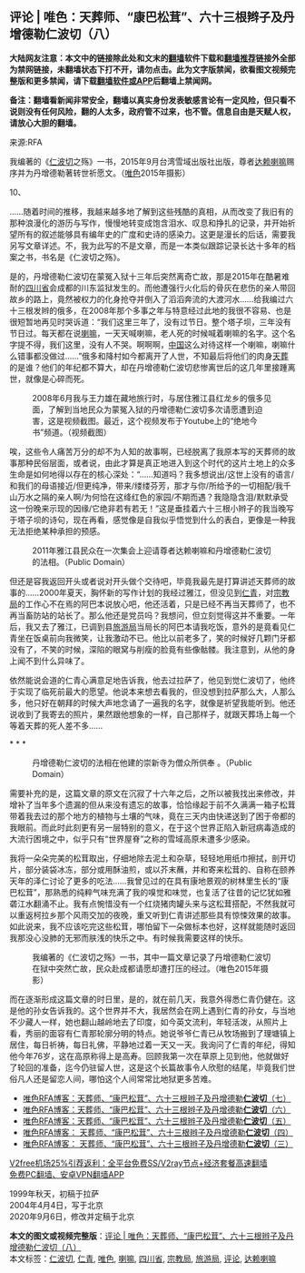  <h2>评论 | 唯色：天葬师、“康巴松茸”、六十三根辫子及丹增德勒仁波切（八）</h2> <p class="notice"><b>大陆网友注意：本文中的链接除此处和文末的<a href="https://github.com/bannedbook/fanqiang" >翻墙</a>软件下载和<a href="https://github.com/killgcd/justmysocks/blob/master/README.md">翻墙推荐</a>链接外全部为禁网链接，未翻墙状态下打不开，请勿点击。此为文字版禁闻，欲看图文视频完整版和更多禁闻，请下载<a href="https://github.com/bannedbook/fanqiang">翻墙软件或APP</a>后翻墙上禁闻网。</p><p>备注：翻墙看新闻非常安全，翻墙以真实身份发表敏感言论有一定风险，但只看不说则没有任何风险，翻的人太多，政府管不过来，也不管。信息自由是天赋人权，请放心大胆的翻墙。</b></p>  <div class="entry"> <p>来源:RFA</p> <p>我编著的《<a href="https://www.bannedbook.org/bnews/tag/%e4%bb%81%e6%b3%a2%e5%88%87/" class="st_tag internal_tag" rel="tag" title="标签 仁波切 下的日志">仁波切</a>之殇》一书，2015年9月台湾雪域出版社出版，尊者<a href="https://www.bannedbook.org/bnews/tag/%e8%be%be%e8%b5%96%e5%96%87%e5%98%9b/" class="st_tag internal_tag" rel="tag" title="标签 达赖喇嘛 下的日志">达赖喇嘛</a>赐序并为丹增德勒著转世祈愿文。（<a href="https://www.bannedbook.org/bnews/tag/%E5%94%AF%E8%89%B2/" class="st_tag internal_tag" rel="tag" title="标签 唯色 下的日志">唯色</a>2015年摄影）             </p> <p>10、</p> <p>……随着时间的推移，我越来越多地了解到这些残酷的真相，从而改变了我旧有的那种浪漫化的游历与写作，慢慢地转变成饱含泪水、叹息和挣扎的记录，并开始祈望所有的叙述能够具有编年史的广度和史诗的感染力。这更是漫长的后话，需要我另写文章详述。不，我为此写的不是文章，而是一本类似跟踪记录长达十多年的档案之书，书名是《仁波切之殇》。</p>  <p>是的，丹增德勒仁波切在蒙冤入狱十三年后突然离奇亡故，那是2015年在酷暑难耐的<a href="https://www.bannedbook.org/bnews/tag/%E5%9B%9B%E5%B7%9D%E7%9C%81/" class="st_tag internal_tag" rel="tag" title="标签 四川省 下的日志">四川省</a>会成都的川东监狱发生的。而他遭强行火化后的骨灰在悲伤的亲人带回故乡的路上，竟然被权力的化身抢夺并倒入了滔滔奔流的大渡河水……给我编过六十三根发辫的俄多，在2008年那个多事之年与特意经过此地的我很不容易、也是很短暂地再见时哭诉道：“我们这里三年了，没有过节日。整个塔子坝，三年没有节日过。每天都在说<a href="https://www.bannedbook.org/bnews/tag/%e5%96%87%e5%98%9b/" class="st_tag internal_tag" rel="tag" title="标签 喇嘛 下的日志">喇嘛</a>，一天天喊喇嘛，老人死的时候喊着喇嘛的名字。这个名字提不得，我们这里，没有人不哭。啊啊啊，<span class='wp_keywordlink_affiliate'><a href="https://www.bannedbook.org/" title="中国" target="_blank">中国</a></span>这么对待这样一个喇嘛，喇嘛什么错事都没做过……”俄多和降村如今都离开了人世，不知最后将他们的肉身<span class='wp_keywordlink'><a href="https://www.bannedbook.org/forum2/topic1010.html" title="天葬——西藏的命运" target="_blank">天葬</a></span>的是谁？他们的年纪都不算大，却在丹增德勒仁波切悲惨离世后的这几年里接踵离世，就像是心碎而死。</p> <p><figure> <figcaption>2008年6月我与王力雄在藏地旅行时，与居住雅江县红龙乡的俄多见面，了解到当地民众为蒙冤入狱的丹增德勒仁波切多次请愿遭到迫害，这是视频截图。最近，这个视频发布于Youtube上的“绝地今书”频道。（视频截图）</figcaption></figure> </p> <p>唉，这些令人痛苦万分的却不为人知的故事啊，已经脱离了我原本写的天葬师的故事那种民俗层面，或者说，由此才算是真正地进入到这个时代的这片土地上的众多生命是如何地得以存在的核心深处：“……知道吗？我多想说出/这世上没有的语言/和我们的母语接近/但更纯净，带来/缕缕芬芳，那才与你/所给予的一切相配/我千山万水之隔的亲人啊/为何恰在这绛红色的家园/不期而遇？我隐隐含泪/默默承受这一份晚来示现的因缘/它绝非若有若无！”这是垂挂着六十三根小辫子的我当晚写于塔子坝的诗句，现在再看，感觉像是自我似乎悟觉到什么的表白，更像是一种我无法拒绝某种承担的预感。</p> <p><figure> <figcaption>2011年雅江县民众在一次集会上迎请尊者达赖喇嘛和丹增德勒仁波切的法相。（Public Domain）</figcaption></figure> </p>  <p>但还是容我返回开头或者说对开头做个交待吧，毕竟我最先是打算讲述天葬师的故事的……2000年夏天，胸怀新的写作计划的我经过雅江，但没见到<a href="https://www.bannedbook.org/bnews/tag/%e4%bb%81%e9%9d%92/" class="st_tag internal_tag" rel="tag" title="标签 仁青 下的日志">仁青</a>，对<a href="https://www.bannedbook.org/bnews/tag/%e5%ae%97%e6%95%99%e5%b1%80/" class="st_tag internal_tag" rel="tag" title="标签 宗教局 下的日志">宗教局</a>的工作心不在焉的阿巴本说放心吧，他还活着，只是已经不再当天葬师了，也不再当畜防站的站长了。那么他还是党员吗？我想问，但立刻觉得这并不重要。一年后，我又去了雅江，已调到县<a href="https://www.bannedbook.org/bnews/tag/%E6%97%85%E6%B8%B8%E5%B1%80/" class="st_tag internal_tag" rel="tag" title="标签 旅游局 下的日志">旅游局</a>当局长的阿巴本请我吃饭，意外的是竟看见仁青坐在饭桌前向我微笑，让我激动不已。他比以前老多了，笑的时候好几颗门牙都没有了，不笑的时候，深陷的眼窝与削瘦的脸竟有些像骷髅。我注意到，从他的身上闻不到什么异味了。</p> <p>依然能说会道的仁青心满意足地告诉我，他去过拉萨了，他见到觉仁波切了，他终于实现了临死前最大的愿望。他说本来想去看我的，但没想到拉萨那么大，人那么多，他只好在朝拜的时候大声地念诵了一遍我的名字，就像是祈望我能听到。他还说收到了我寄去的照片，果然跟他想象的一样，自己那样子，就跟天葬场上每一个等着天葬的死人差不多……</p> <p>* * *</p> <p><figure> <figcaption>丹增德勒仁波切的法相在他建的崇新寺为僧众所供奉 。（Public Domain）</figcaption></figure> </p>  <p>需要补充的是，这篇文章的原文在沉寂了十六年之后，之所以被我找出来修改，并增补了当年多个遗漏的但从来没有遗忘的故事，恰恰缘起于前不久满满一箱子松茸带着我去过的那个地方的植物与土壤的气味，竟在三天内由快递送到了困于帝都的我眼前。而此时此刻更有另一层特别的意义，在于这个世界正陷入新冠病毒造成的大流行困境之中，似乎只有“世界屋脊”之称的雪域高原未遭多少感染。</p> <p>我将一朵朵完美的松茸取出，仔细地除去泥土和杂草，轻轻地用纸巾擦拭，剖开切片，部分装袋冰冻，部分或用酥油煎，或以芥末蘸，并和寄来松茸的、自称在颐养天年的泽仁讨论了更多的吃法……我曾见过的在具有康地景观的树林里生长的“康巴松茸”，那熟悉的纯粹气味充满了我的嗅觉和味觉，也复活了往昔的记忆犹如雅砻江水翻涌不止。我有点惋惜没有一个红烧猪肉罐头来与这松茸搭配，不然我就可以重返柯拉乡那个风雨交加的夜晚，重又听到仁青讲述那些具有惊悚效果的故事。如此说来，我不应该吃完这些松茸，哪怕留下一朵做标本也好，这样就能随时返回我那没心没肺的无邪而肤浅的快乐之中。有时候我需要这样的快乐。</p> <p><figure> <figcaption>我编著的《仁波切之殇》一书，其中一篇文章记录了丹增德勒仁波切在狱中突然亡故，民众赴成都请愿却遭打压的经过。（唯色2015年摄影）</figcaption></figure> </p> <p>而在逐渐形成这篇文章的时日里，是的，就在前几天，我意外得悉仁青仍健在。这是他的孙女告诉我的。这个世界并不大，我居然会在网上遇到仁青的孙女，与当地不少藏人一样，她也翻山越岭地去了印度，如今英文流利，年轻活泼，从照片上看，秀丽的面容有仁青那轮廓分明的特点。她说爷爷仁青已从牧场搬到了理塘镇上居住，每日祈祷，每日礼佛，平静地过着一天又一天。我询问了仁青的年纪，得知他今年76岁，这在高原称得上是高寿。回顾我第一次在草原上见到他，他就做好了轮回的准备，迄今仍驻留人世，这是这个长篇故事令人欣慰的结尾，毕竟我们世俗凡人还是留恋人间，哪怕这个人间常常比地狱更多苦难。</p>  <ul class='op-related-articles' title='相关阅读'> <li><a href='https://www.bannedbook.org/bnews/comments/20201216/1449041.html' target='_blank'>唯色RFA博客：天葬师、“康巴松茸”、六十三根辫子及丹增德勒<b>仁波切</b>（七）</a></li> <li><a href='https://www.bannedbook.org/bnews/comments/20201116/1432055.html' target='_blank'>唯色RFA博客：天葬师、“康巴松茸”、六十三根辫子及丹增德勒<b>仁波切</b>（六）</a></li> <li><a href='https://www.bannedbook.org/bnews/comments/20201110/1428455.html' target='_blank'>唯色RFA博客：天葬师、“康巴松茸”、六十三根辫子及丹增德勒<b>仁波切</b>（五）</a></li> <li><a href='https://www.bannedbook.org/bnews/comments/20201029/1421890.html' target='_blank'>唯色RFA博客： 天葬师、“康巴松茸”、六十三根辫子及丹增德勒<b>仁波切</b>（四）</a></li> <li><a href='https://www.bannedbook.org/bnews/comments/20201010/1411050.html' target='_blank'>唯色RFA博客： 天葬师、“康巴松茸”、六十三根辫子及丹增德勒<b>仁波切</b>（三）</a></li> </ul> <p class="texttj"> <a href="https://github.com/bannedbook/fanqiang/wiki/V2ray%E6%9C%BA%E5%9C%BA" target="_blank">V2free机场25%引荐返利：全平台免费SS/V2ray节点+经济套餐高速翻墙</a><br/> <a href="https://github.com/bannedbook/fanqiang/wiki/%E7%A6%81%E9%97%BB%E7%BD%91%E5%AE%89%E5%8D%93%E7%BF%BB%E5%A2%99%E6%96%B0%E9%97%BBAPP" target="_blank">免费PC翻墙、安卓VPN翻墙APP</a></p><p>1999年秋天，初稿于拉萨<br />2004年4月4日，写于北京 <br />2020年9月6日，修改并定稿于北京</p><a name='sharetosocial'></a>       <div><b>本文的图文或视频完整版</b>：<a href='https://www.bannedbook.org/bnews/comments/20201218/1449906.html'>评论 | 唯色：天葬师、“康巴松茸”、六十三根辫子及丹增德勒仁波切（八）</a></div>  </div><!--END ENTRY--> <div class="postfooter"> <div>本文标签：<a href="https://www.bannedbook.org/bnews/tag/%e4%bb%81%e6%b3%a2%e5%88%87/" rel="tag">仁波切</a>, <a href="https://www.bannedbook.org/bnews/tag/%e4%bb%81%e9%9d%92/" rel="tag">仁青</a>, <a href="https://www.bannedbook.org/bnews/tag/%E5%94%AF%E8%89%B2/" rel="tag">唯色</a>, <a href="https://www.bannedbook.org/bnews/tag/%e5%96%87%e5%98%9b/" rel="tag">喇嘛</a>, <a href="https://www.bannedbook.org/bnews/tag/%E5%9B%9B%E5%B7%9D%E7%9C%81/" rel="tag">四川省</a>, <a href="https://www.bannedbook.org/bnews/tag/%e5%ae%97%e6%95%99%e5%b1%80/" rel="tag">宗教局</a>, <a href="https://www.bannedbook.org/bnews/tag/%E6%97%85%E6%B8%B8%E5%B1%80/" rel="tag">旅游局</a>, <a href="https://www.bannedbook.org/bnews/tag/%E8%AF%84%E8%AE%BA/" rel="tag">评论</a>, <a href="https://www.bannedbook.org/bnews/tag/%e8%be%be%e8%b5%96%e5%96%87%e5%98%9b/" rel="tag">达赖喇嘛</a></div>  </div><!--END POSTFOOTER--> 
